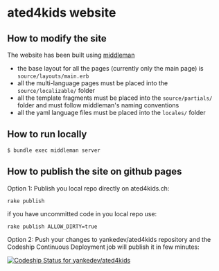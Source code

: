 ated4kids website
=================

How to modify the site
---------------

The website has been built using [middleman](http://middlemanapp.com/)

* the base layout for all the pages (currently only the main page) is `source/layouts/main.erb`
* all the multi-language pages must be placed into the `source/localizable/` folder
* all the template fragments must be placed into the `source/partials/` folder and must follow middleman's naming conventions
* all the yaml language files must be placed into the `locales/` folder

How to run locally
------------------
```
$ bundle exec middleman server
```

How to publish the site on github pages
------------------
Option 1: Publish you local repo directly on ated4kids.ch:
```                   
rake publish
```

if you have uncommitted code in you local repo use:
```                   
rake publish ALLOW_DIRTY=true
```

Option 2: Push your changes to yankedev/ated4kids repository and the Codeship Continuous Deployment job will publish it in few minutes:

[ ![Codeship Status for yankedev/ated4kids](https://www.codeship.io/projects/3bcaeec0-183c-0132-b3e5-2e34434bc74d/status)](https://www.codeship.io/projects/34221)
